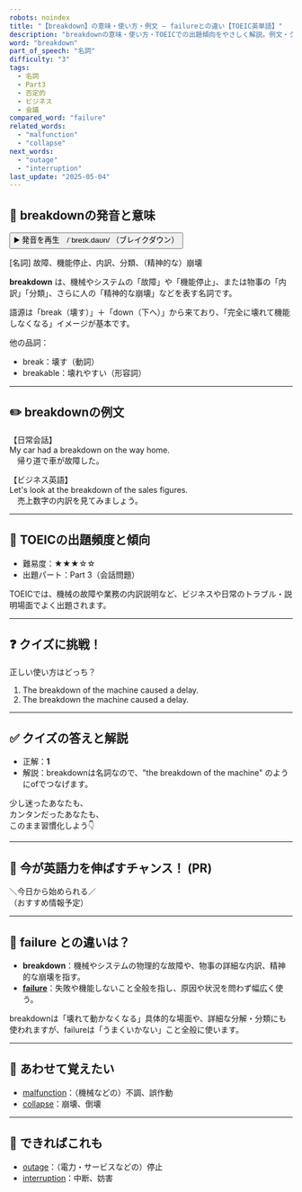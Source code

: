 ```yaml
---
robots: noindex
title: "【breakdown】の意味・使い方・例文 ― failureとの違い【TOEIC英単語】"
description: "breakdownの意味・使い方・TOEICでの出題傾向をやさしく解説。例文・クイズ付きでfailureとの違いもわかりやすく学べます。"
word: "breakdown"
part_of_speech: "名詞"
difficulty: "3"
tags:
  - 名詞
  - Part3
  - 否定的
  - ビジネス
  - 会議
compared_word: "failure"
related_words:
  - "malfunction"
  - "collapse"
next_words:
  - "outage"
  - "interruption"
last_update: "2025-05-04"
---
```


## 🔰 breakdownの発音と意味

<button class="play-audio" onclick="playTTS('breakdown')">
  <span class="play-audio-main">
    ▶️ 発音を再生　/ˈbreɪk.daʊn/
  </span>
  <span class="play-audio-sub">
    （ブレイクダウン）
  </span>
</button>

[名詞] 故障、機能停止、内訳、分類、（精神的な）崩壊

**breakdown** は、機械やシステムの「故障」や「機能停止」、または物事の「内訳」「分類」、さらに人の「精神的な崩壊」などを表す名詞です。

語源は「break（壊す）」＋「down（下へ）」から来ており、「完全に壊れて機能しなくなる」イメージが基本です。

他の品詞：  
- break：壊す（動詞）
- breakable：壊れやすい（形容詞）

---

## ✏️ breakdownの例文

【日常会話】  
My car had a breakdown on the way home.  
　帰り道で車が故障した。

【ビジネス英語】  
Let's look at the breakdown of the sales figures.  
　売上数字の内訳を見てみましょう。

---

## 🎯 TOEICの出題頻度と傾向

- 難易度：★★★☆☆
- 出題パート：Part 3（会話問題）

TOEICでは、機械の故障や業務の内訳説明など、ビジネスや日常のトラブル・説明場面でよく出題されます。

---

## ❓ クイズに挑戦！

正しい使い方はどっち？

1. The breakdown of the machine caused a delay.  
2. The breakdown the machine caused a delay.

---

## ✅ クイズの答えと解説

- 正解：**1**
- 解説：breakdownは名詞なので、"the breakdown of the machine" のようにofでつなげます。

少し迷ったあなたも、  
カンタンだったあなたも、  
このまま習慣化しよう👇️

---

## 🚀 今が英語力を伸ばすチャンス！ (PR)

<div class="info-center">
＼今日から始められる／<br>  
（おすすめ情報予定）
</div>

---

## 🤔  failure との違いは？

- **breakdown**：機械やシステムの物理的な故障や、物事の詳細な内訳、精神的な崩壊を指す。
- **[failure](/failure)**：失敗や機能しないこと全般を指し、原因や状況を問わず幅広く使う。

breakdownは「壊れて動かなくなる」具体的な場面や、詳細な分解・分類にも使われますが、failureは「うまくいかない」こと全般に使います。

---

## 🧩 あわせて覚えたい

- [malfunction](/malfunction)：（機械などの）不調、誤作動
- [collapse](/collapse)：崩壊、倒壊

---

## 📖 できればこれも

- [outage](/outage)：（電力・サービスなどの）停止
- [interruption](/interruption)：中断、妨害

<!-- cvid: aid29_bid10 -->
